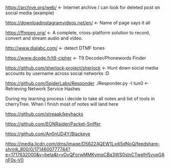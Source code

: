 https://archive.org/web/   <- Internet archive / can look for deleted post on social media (example)

https://downloadinstagramvideos.net/en/   <- Name of page says it all

https://ffmpeg.org/ <- A complete, cross-platform solution to record, convert and stream audio and video.

http://www.dialabc.com/   <- detect DTMF tones

https://www.dcode.fr/t9-cipher   <- T9 Decoder/Phonewords Finder 

https://github.com/sherlock-project/sherlock <- Hunt down social media accounts by username across social networks :D 

https://github.com/SpiderLabs/Responder ./Responder.py -I tun0 <- Retrieving Network Service Hashes


During my learning process i decide to take all notes and list of tools in cherryTree. When I finish most of notes will land here

https://github.com/streaak/keyhacks 

https://github.com/EONRaider/Packet-Sniffer


https://github.com/An0nUD4Y/Blackeye

https://media.licdn.com/dms/image/D5622AQEW1Lxdj5dNoQ/feedshare-shrink_800/0/1714600777744?e=1717632000&v=beta&t=vOvQForwMMKvmqCBa3WS0slnCTweIH5vvpGAnF0x-V0

